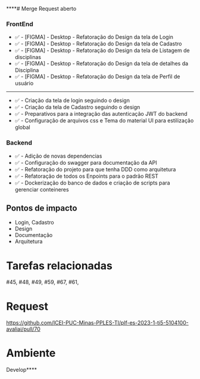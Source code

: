 
****# Merge Request aberto

### FrontEnd

- ✅ - [FIGMA] - Desktop - Refatoração do Design da tela de Login
- ✅ - [FIGMA] - Desktop - Refatoração do Design da tela de Cadastro
- ✅ - [FIGMA] - Desktop - Refatoração do Design da tela de Listagem de disciplinas
- ✅ - [FIGMA] - Desktop - Refatoração do Design da tela de detalhes da Disciplina
- ✅ - [FIGMA] - Desktop - Refatoração do Design da tela de Perfil de usuário
---
- ✅ - Criação da tela de login seguindo o design
- ✅ - Criação da tela de Cadastro seguindo o design
- ✅ - Preparativos para a integração das autenticação JWT do backend
- ✅ - Configuração de arquivos css e Tema do material UI para estilização global

### Backend

- ✅ - Adição de novas dependencias
- ✅ - Configuração do swagger para documentação da API
- ✅ - Refatoração do projeto para que tenha DDD como arquitetura 
- ✅ - Refatoração de todos os Enpoints para o padrão REST
- ✅ - Dockerização do banco de dados e criação de scripts para gerenciar conteineres


## Pontos de impacto

- Login, Cadastro
- Design
- Documentação
- Arquitetura
    
# Tarefas relacionadas
#45, #48, #49, #59, #67, #61,  

# Request
https://github.com/ICEI-PUC-Minas-PPLES-TI/plf-es-2023-1-ti5-5104100-avaliai/pull/70

# Ambiente
Develop****
